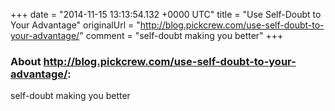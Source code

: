 +++
date = "2014-11-15 13:13:54.132 +0000 UTC"
title = "Use Self-Doubt to Your Advantage"
originalUrl = "http://blog.pickcrew.com/use-self-doubt-to-your-advantage/"
comment = "self-doubt making you better"
+++

### About http://blog.pickcrew.com/use-self-doubt-to-your-advantage/:

self-doubt making you better
